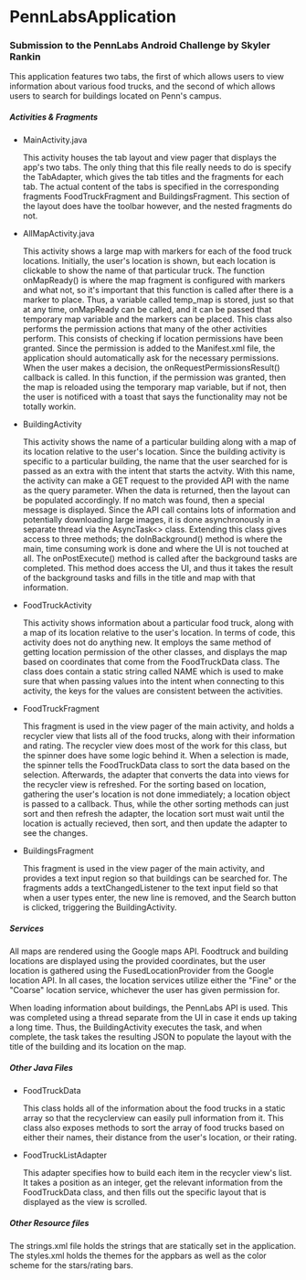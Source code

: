 # PennLabsApplication
### Submission to the PennLabs Android Challenge by Skyler Rankin
This application features two tabs, the first of which allows users to view information about various food trucks, and the second of which allows users to search for buildings located on Penn's campus.

##### Activities & Fragments
- MainActivity.java
    
    This activity houses the tab layout and view pager that displays the app's two tabs. The only thing that this file really needs to do is specify the TabAdapter, which gives the tab titles and the fragments for each tab. The actual content of the tabs is specified in the corresponding fragments FoodTruckFragment and BuildingsFragment. This section of the layout does have the toolbar however, and the nested fragments do not.
- AllMapActivity.java

    This activity shows a large map with markers for each of the food truck locations. Initially, the user's location is shown, but each location is clickable to show the name of that particular truck. The function onMapReady() is where the map fragment is configured with markers and what not, so it's important that this function is called after there is a marker to place. Thus, a variable called temp_map is stored, just so that at any time, onMapReady can be called, and it can be passed that temporary map variable and the markers can be placed. This class also performs the permission actions that many of the other activities perform. This consists of checking if location permissions have been granted. Since the permission is added to the Manifest.xml file, the application should automatically ask for the necessary permissions. When the user makes a decision, the onRequestPermissionsResult() callback is called. In this function, if the permission was granted, then the map is reloaded using the temporary map variable, but if not, then the user is notificed with a toast that says the functionality may not be totally workin. 
- BuildingActivity

  This activity shows the name of a particular building along with a map of its location relative to the user's location. Since the building activity is specific to a particular building, the name that the user searched for is passed as an extra with the intent that starts the actvity. With this name, the activity can make a GET request to the provided API with the name as the query parameter. When the data is returned, then the layout can be populated accordingly. If no match was found, then a special message is displayed. Since the API call contains lots of information and potentially downloading large images, it is done asynchronously in a separate thread via the AsyncTask<> class. Extending this class gives access to three methods; the doInBackground() method is where the main, time consuming work is done and where the UI is not touched at all. The onPostExecute() method is called after the background tasks are completed. This method does access the UI, and thus it takes the result of the background tasks and fills in the title and map with that information.
- FoodTruckActivity

  This activity shows information about a particular food truck, along with a map of its location relative to the user's location. In terms of code, this activity does not do anything new. It employs the same method of getting location permission of the other classes, and displays the map based on coordinates that come from the FoodTruckData class. The class does contain a static string called NAME which is used to make sure that when passing values into the intent when connecting to this activity, the keys for the values are consistent between the activities.
- FoodTruckFragment

  This fragment is used in the view pager of the main activity, and holds a recycler view that lists all of the food trucks, along with their information and rating. The recycler view does most of the work for this class, but the spinner does have some logic behind it. When a selection is made, the spinner tells the FoodTruckData class to sort the data based on the selection. Afterwards, the adapter that converts the data into views for the recycler view is refreshed. For the sorting based on location, gathering the user's location is not done immediately; a location object is passed to a callback. Thus, while the other sorting methods can just sort and then refresh the adapter, the location sort must wait until the location is actually recieved, then sort, and then update the adapter to see the changes.
- BuildingsFragment
  
  This fragment is used in the view pager of the main activity, and provides a text input region so that buildings can be searched for. The fragments adds a textChangedListener to the text input field so that when a user types enter, the new line is removed, and the Search button is clicked, triggering the BuildingActivity.

##### Services
All maps are rendered using the Google maps API. Foodtruck and building locations are displayed using the provided coordinates, but the user location is gathered using the FusedLocationProvider from the Google location API. In all cases, the location services utilize either the "Fine" or the "Coarse" location service, whichever the user has given permission for.

When loading information about buildings, the PennLabs API is used. This was completed using a thread separate from the UI in case it ends up taking a long time. Thus, the BuildingActivity executes the task, and when complete, the task takes the resulting JSON to populate the layout with the title of the building and its location on the map.

##### Other Java Files

- FoodTruckData
  
  This class holds all of the information about the food trucks in a static array so that the recyclerview can easily pull information from it. This class also exposes methods to sort the array of food trucks based on either their names, their distance from the user's location, or their rating.
- FoodTruckListAdapter
  
  This adapter specifies how to build each item in the recycler view's list. It takes a position as an integer, get the relevant information from the FoodTruckData class, and then fills out the specific layout that is displayed as the view is scrolled.

##### Other Resource files
The strings.xml file holds the strings that are statically set in the application. The styles.xml holds the themes for the appbars as well as the color scheme for the stars/rating bars.
